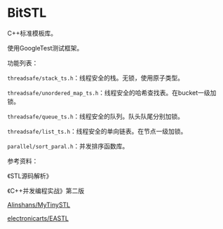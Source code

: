 # BitSTL

C++标准模板库。

使用GoogleTest测试框架。

功能列表：

`threadsafe/stack_ts.h`：线程安全的栈。无锁，使用原子类型。

`threadsafe/unordered_map_ts.h`：线程安全的哈希查找表。在bucket一级加锁。

`threadsafe/queue_ts.h`：线程安全的队列。队头队尾分别加锁。

`threadsafe/list_ts.h`：线程安全的单向链表。在节点一级加锁。

`parallel/sort_paral.h`：并发排序函数库。

参考资料：

《STL源码解析》

《C++并发编程实战》第二版

[Alinshans/MyTinySTL](https://github.com/Alinshans/MyTinySTL)

[electronicarts/EASTL](https://github.com/electronicarts/EASTL)
